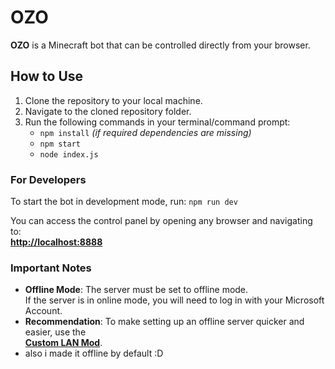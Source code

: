# OZO

**OZO** is a Minecraft bot that can be controlled directly from your browser.

## How to Use

1. Clone the repository to your local machine.
2. Navigate to the cloned repository folder.
3. Run the following commands in your terminal/command prompt:
   - `npm install` *(if required dependencies are missing)*
   - `npm start`
   - `node index.js`
### For Developers
To start the bot in development mode, run:  `npm run dev`

You can access the control panel by opening any browser and navigating to:  
**[http://localhost:8888](http://localhost:8888)**

### Important Notes
- **Offline Mode**: The server must be set to offline mode.  
  If the server is in online mode, you will need to log in with your Microsoft Account.  
- **Recommendation**: To make setting up an offline server quicker and easier, use the  
  **[Custom LAN Mod](https://modrinth.com/mod/custom-lan)**.
- also i made it offline by default :D


